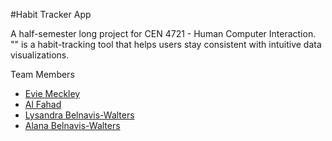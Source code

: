 #Habit Tracker App

A half-semester long project for CEN 4721 - Human Computer Interaction.\
"" is a habit-tracking tool that helps users stay consistent with intuitive data visualizations.

Team Members
* [Evie Meckley](https://github.com/emeckley)
* [Al Fahad](https://github.com/)
* [Lysandra Belnavis-Walters](https://github.com/LysandraBW)
* [Alana Belnavis-Walters](https://github.com/humonae)

